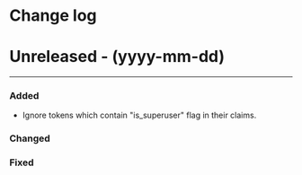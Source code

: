 # Change log

# Unreleased - (yyyy-mm-dd)

---

### Added

- Ignore tokens which contain "is_superuser" flag in their claims.

### Changed

### Fixed
